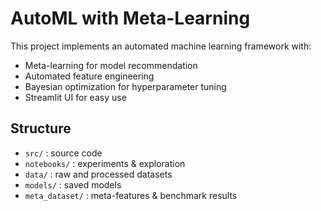 # AutoML with Meta-Learning

This project implements an automated machine learning framework with:
- Meta-learning for model recommendation
- Automated feature engineering
- Bayesian optimization for hyperparameter tuning
- Streamlit UI for easy use

## Structure
- `src/` : source code
- `notebooks/` : experiments & exploration
- `data/` : raw and processed datasets
- `models/` : saved models
- `meta_dataset/` : meta-features & benchmark results
